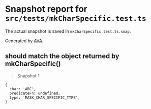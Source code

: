 # Snapshot report for `src/tests/mkCharSpecific.test.ts`

The actual snapshot is saved in `mkCharSpecific.test.ts.snap`.

Generated by [AVA](https://ava.li).

## should match the object returned by mkCharSpecific()

> Snapshot 1

    {
      char: 'ABC',
      predicateFn: undefined,
      type: 'MASK_CHAR_SPECIFIC_TYPE',
    }
